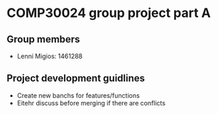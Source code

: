 # COMP30024 group project part A

## Group members

- Lenni Migios: 1461288

## Project development guidlines

- Create new banchs for features/functions
- Eitehr discuss before merging if there are conflicts


